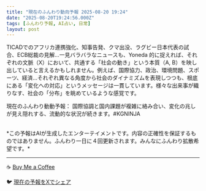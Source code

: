```yaml
---
title: "現在のふんわり動向予報 2025-08-20 19:24"
date: "2025-08-20T19:24:56.000Z"
tags: [ふんわり予報, AI占い, 日常]
layout: post
---
```


TICADでのアフリカ連携強化、知事告発、クマ出没、ラグビー日本代表の試合、ECB総裁の見解…一見バラバラなニュースも、Yoneda 的に捉えれば、それぞれの文脈（X）において、共通する「社会の動き」という本質（A, B）を映し出していると言えるかもしれません。例えば、国際協力、政治、環境問題、スポーツ、経済…それぞれ異なる角度から社会のダイナミズムを表現しつつも、根底にある「変化への対応」というメッセージは一貫しています。様々な出来事が織りなす、社会の「分布」を眺めているような感覚です。


現在のふんわり動動予報：
国際協調と国内課題が複雑に絡み合い、変化の兆しが見え隠れする、流動的な状況が続きます。#KGNINJA

<br>
*この予報はAIが生成したエンターテイメントです。内容の正確性を保証するものではありません。ふんわり一日に４回更新されます。みんなにふんわり拡散希望です。*

---
☕️ [Buy Me a Coffee](https://www.buymeacoffee.com/kgninja)

🐦 [現在の予報をXでシェア](https://twitter.com/intent/tweet?text=%E7%8F%BE%E5%9C%A8%E3%81%AE%E3%81%B5%E3%82%93%E3%82%8F%E3%82%8A%E4%BA%88%E5%A0%B1%3A%20%E3%80%8CTICAD%E3%81%A7%E3%81%AE%E3%82%A2%E3%83%95%E3%83%AA%E3%82%AB%E9%80%A3%E6%90%BA%E5%BC%B7%E5%8C%96%E3%80%81%E7%9F%A5%E4%BA%8B%E5%91%8A%E7%99%BA%E3%80%81%E3%82%AF%E3%83%9E%E5%87%BA%E6%B2%A1%E3%80%81%E3%83%A9%E3%82%B0%E3%83%93%E3%83%BC%E6%97%A5%E6%9C%AC%E4%BB%A3%E8%A1%A8%E3%81%AE%E8%A9%A6%E5%90%88%E3%80%81ECB%E7%B7%8F%E8%A3%81%E3%81%AE%E8%A6%8B%E8%A7%A3%E2%80%A6%E4%B8%80%E8%A6%8B%E3%83%90%E3%83%A9%E3%83%90%E3%83%A9%E3%81%AA%E3%83%8B%E3%83%A5%E3%83%BC%E3%82%B9%E3%82%82%E3%80%81Yoneda%20%E7%9A%84%E3%81%AB%E6%8D%89%E3%81%88%E3%82%8C%E3%81%B0%E3%80%81%E3%81%9D%E3%82%8C%E3%81%9E%E3%82%8C%E3%81%AE%E6%96%87%E8%84%88%EF%BC%88X%EF%BC%89%E3%81%AB%E3%81%8A%E3%81%84%E3%81%A6%E3%80%81%E5%85%B1%E9%80%9A%E3%81%99%E3%82%8B%E3%80%8C%E7%A4%BE%E4%BC%9A%E3%81%AE...%E3%80%8D%23KGNINJA%20%E7%B6%9A%E3%81%8D%E3%81%AF%E3%83%96%E3%83%AD%E3%82%B0%E3%81%A7%EF%BC%81%F0%9F%91%87&url=https%3A%2F%2Fkg-ninja.github.io%2FFunwariyoso%2F)
